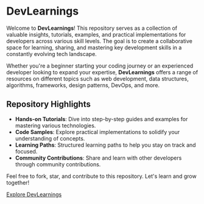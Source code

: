 # DevLearnings

Welcome to **DevLearnings**! This repository serves as a collection of valuable insights, tutorials, examples, and practical implementations for developers across various skill levels. The goal is to create a collaborative space for learning, sharing, and mastering key development skills in a constantly evolving tech landscape.

Whether you're a beginner starting your coding journey or an experienced developer looking to expand your expertise, **DevLearnings** offers a range of resources on different topics such as web development, data structures, algorithms, frameworks, design patterns, DevOps, and more.

## Repository Highlights

- **Hands-on Tutorials**: Dive into step-by-step guides and examples for mastering various technologies.
- **Code Samples**: Explore practical implementations to solidify your understanding of concepts.
- **Learning Paths**: Structured learning paths to help you stay on track and focused.
- **Community Contributions**: Share and learn with other developers through community contributions.

Feel free to fork, star, and contribute to this repository. Let's learn and grow together!

[Explore DevLearnings](https://github.com/DevLearnings)
